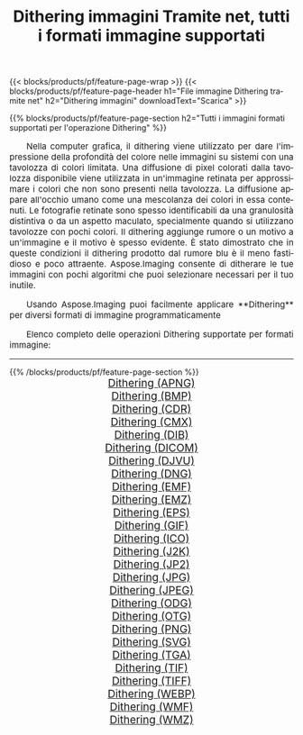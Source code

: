 ﻿---
title: Dithering immagini Tramite net, tutti i formati immagine supportati 
weight: 3920
url: /it/net/dither/ 
lang: it
langdirlevel: 2
locales: zh-hans,ja,it,ru,de,es,fr,nl,id,lt,pl,pt,vi,tr,ko,zh-hant,ar,hi,th,sv,cs,uk,he
description: Usando Aspose.Imaging puoi facilmente Dithering immagini tramite net
---

{{< blocks/products/pf/feature-page-wrap >}}
{{< blocks/products/pf/feature-page-header h1="File immagine Dithering tramite net" h2="Dithering immagini" downloadText="Scarica" >}}


{{% blocks/products/pf/feature-page-section  h2="Tutti i immagini formati supportati per l'operazione Dithering" %}}
<p align="justify" style="text-indent:2em;font-size:15px;">
Nella computer grafica, il dithering viene utilizzato per dare l'impressione della profondità del colore nelle immagini su sistemi con una tavolozza di colori limitata. Una diffusione di pixel colorati dalla tavolozza disponibile viene utilizzata in un'immagine retinata per approssimare i colori che non sono presenti nella tavolozza. La diffusione appare all'occhio umano come una mescolanza dei colori in essa contenuti. Le fotografie retinate sono spesso identificabili da una granulosità distintiva o da un aspetto maculato, specialmente quando si utilizzano tavolozze con pochi colori. Il dithering aggiunge rumore o un motivo a un'immagine e il motivo è spesso evidente. È stato dimostrato che in queste condizioni il dithering prodotto dal rumore blu è il meno fastidioso e poco attraente. Aspose.Imaging consente di ditherare le tue immagini con pochi algoritmi che puoi selezionare necessari per il tuo inutile.
</p>
<p align="justify" style="text-indent:2em;font-size:15px;">
Usando Aspose.Imaging puoi facilmente applicare **Dithering** per diversi formati di immagine programmaticamente
</p>
<p align="justify" style="text-indent:2em;font-size:15px;">
Elenco completo delle operazioni Dithering supportate per formati immagine:
</p>
<hr/>
{{% /blocks/products/pf/feature-page-section %}}
<div class="container-fluid productfamilypage bg-gray">
    <div class="convertypes bg-gray agp-content section">
        <div class="container">
		<div class="row other-converters" style="gap: 10px;font-size: 19px;text-align:center;">
		    <div class='col-md-2 other-converter remove-lp remove-rp'><a href="/imaging/it/net/dither/apng/" style="padding:15px;">Dithering (APNG)</a></div><div class='col-md-2 other-converter remove-lp remove-rp'><a href="/imaging/it/net/dither/bmp/" style="padding:15px;">Dithering (BMP)</a></div><div class='col-md-2 other-converter remove-lp remove-rp'><a href="/imaging/it/net/dither/cdr/" style="padding:15px;">Dithering (CDR)</a></div><div class='col-md-2 other-converter remove-lp remove-rp'><a href="/imaging/it/net/dither/cmx/" style="padding:15px;">Dithering (CMX)</a></div><div class='col-md-2 other-converter remove-lp remove-rp'><a href="/imaging/it/net/dither/dib/" style="padding:15px;">Dithering (DIB)</a></div><div class='col-md-2 other-converter remove-lp remove-rp'><a href="/imaging/it/net/dither/dicom/" style="padding:15px;">Dithering (DICOM)</a></div><div class='col-md-2 other-converter remove-lp remove-rp'><a href="/imaging/it/net/dither/djvu/" style="padding:15px;">Dithering (DJVU)</a></div><div class='col-md-2 other-converter remove-lp remove-rp'><a href="/imaging/it/net/dither/dng/" style="padding:15px;">Dithering (DNG)</a></div><div class='col-md-2 other-converter remove-lp remove-rp'><a href="/imaging/it/net/dither/emf/" style="padding:15px;">Dithering (EMF)</a></div><div class='col-md-2 other-converter remove-lp remove-rp'><a href="/imaging/it/net/dither/emz/" style="padding:15px;">Dithering (EMZ)</a></div><div class='col-md-2 other-converter remove-lp remove-rp'><a href="/imaging/it/net/dither/eps/" style="padding:15px;">Dithering (EPS)</a></div><div class='col-md-2 other-converter remove-lp remove-rp'><a href="/imaging/it/net/dither/gif/" style="padding:15px;">Dithering (GIF)</a></div><div class='col-md-2 other-converter remove-lp remove-rp'><a href="/imaging/it/net/dither/ico/" style="padding:15px;">Dithering (ICO)</a></div><div class='col-md-2 other-converter remove-lp remove-rp'><a href="/imaging/it/net/dither/j2k/" style="padding:15px;">Dithering (J2K)</a></div><div class='col-md-2 other-converter remove-lp remove-rp'><a href="/imaging/it/net/dither/jp2/" style="padding:15px;">Dithering (JP2)</a></div><div class='col-md-2 other-converter remove-lp remove-rp'><a href="/imaging/it/net/dither/jpg/" style="padding:15px;">Dithering (JPG)</a></div><div class='col-md-2 other-converter remove-lp remove-rp'><a href="/imaging/it/net/dither/jpeg/" style="padding:15px;">Dithering (JPEG)</a></div><div class='col-md-2 other-converter remove-lp remove-rp'><a href="/imaging/it/net/dither/odg/" style="padding:15px;">Dithering (ODG)</a></div><div class='col-md-2 other-converter remove-lp remove-rp'><a href="/imaging/it/net/dither/otg/" style="padding:15px;">Dithering (OTG)</a></div><div class='col-md-2 other-converter remove-lp remove-rp'><a href="/imaging/it/net/dither/png/" style="padding:15px;">Dithering (PNG)</a></div><div class='col-md-2 other-converter remove-lp remove-rp'><a href="/imaging/it/net/dither/svg/" style="padding:15px;">Dithering (SVG)</a></div><div class='col-md-2 other-converter remove-lp remove-rp'><a href="/imaging/it/net/dither/tga/" style="padding:15px;">Dithering (TGA)</a></div><div class='col-md-2 other-converter remove-lp remove-rp'><a href="/imaging/it/net/dither/tif/" style="padding:15px;">Dithering (TIF)</a></div><div class='col-md-2 other-converter remove-lp remove-rp'><a href="/imaging/it/net/dither/tiff/" style="padding:15px;">Dithering (TIFF)</a></div><div class='col-md-2 other-converter remove-lp remove-rp'><a href="/imaging/it/net/dither/webp/" style="padding:15px;">Dithering (WEBP)</a></div><div class='col-md-2 other-converter remove-lp remove-rp'><a href="/imaging/it/net/dither/wmf/" style="padding:15px;">Dithering (WMF)</a></div><div class='col-md-2 other-converter remove-lp remove-rp'><a href="/imaging/it/net/dither/wmz/" style="padding:15px;">Dithering (WMZ)</a></div>
                </div>
        </div>
    </div>
</div>
<br/>
